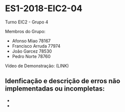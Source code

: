 # ES1-2018-EIC2-04

Turno EIC2 - Grupo 4

Membros do Grupo:
- Afonso Miao         78167
- Francisco Arruda    77974
- João Garcez         78530
- Pedro Norte         78760

Vídeo de Demonstração: (LINK)

Idenficação e descrição de erros não implementadas ou incompletas:
-
-
-
